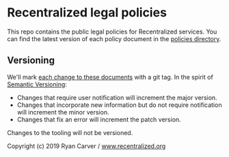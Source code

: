 # Recentralized legal policies

This repo contains the public legal policies for Recentralized services. You can find the latest version of each policy document in the [policies directory](./policies).

## Versioning

We'll mark [each change to these documents](./releases) with a git tag. In the
spirit of [Semantic Versioning](https://semver.org):

* Changes that require user notification will increment the major version. 
* Changes that incorporate new information but do not require notification will
  increment the minor version.
* Changes that fix an error will increment the patch version.

Changes to the tooling will not be versioned.

Copyright (c) 2019 Ryan Carver / www.recentralized.org
